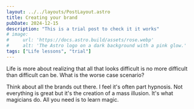 ```yaml
---
layout: ../../layouts/PostLayout.astro
title: Creating your brand
pubDate: 2024-12-15
description: "This is a trial post to check it it works"
# image:
#     url: 'https://docs.astro.build/assets/rose.webp'
#     alt: 'The Astro logo on a dark background with a pink glow.'
tags: ["Life lessons", "trial"]
---
```


Life is more about realizing that all that looks difficult is no more difficult than difficult can be. What is the worse case scenario?

Think about all the brands out there. I feel it's often part hypnosis. Not everything is great but it's the creation of a mass illusion. It's what magicians do. All you need is to learn magic.
